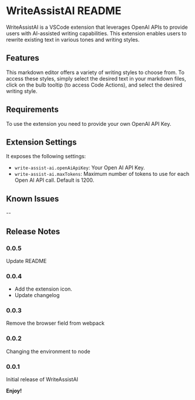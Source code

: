 # WriteAssistAI README

WriteAssistAI is a VSCode extension that leverages OpenAI APIs to provide users with AI-assisted writing capabilities. This extension enables users to rewrite existing text in various tones and writing styles.

## Features

This markdown editor offers a variety of writing styles to choose from. To access these styles, simply select the desired text in your markdown files, click on the bulb tooltip (to access Code Actions), and select the desired writing style.

## Requirements

To use the extension you need to provide your own OpenAI API Key.

## Extension Settings

It exposes the following settings:

* `write-assist-ai.openAiApiKey`: Your Open AI API Key.
* `write-assist-ai.maxTokens`: Maximum number of tokens to use for each Open AI API call. Default is 1200.

## Known Issues

--

## Release Notes

### 0.0.5

Update README

### 0.0.4

- Add the extension icon.
- Update changelog

### 0.0.3

Remove the browser field from webpack

### 0.0.2

Changing the environment to node

### 0.0.1

Initial release of WriteAssistAI

**Enjoy!**
